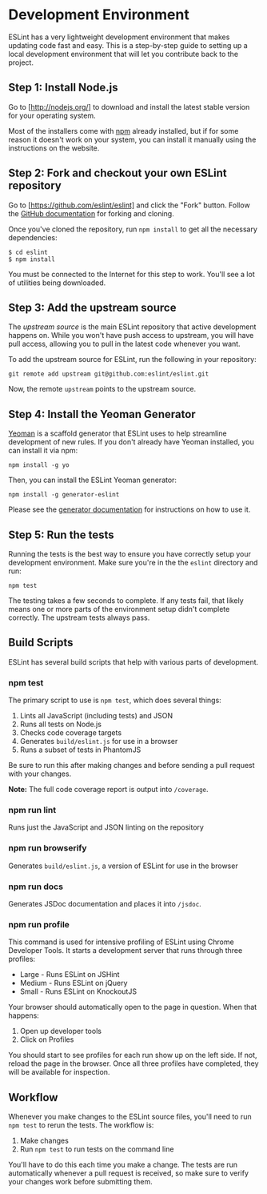 # Development Environment

ESLint has a very lightweight development environment that makes updating code fast and easy. This is a step-by-step guide to setting up a local development environment that will let you contribute back to the project.

## Step 1: Install Node.js

Go to [http://nodejs.org/] to download and install the latest stable version for your operating system.

Most of the installers come with [npm](http://npmjs.org/) already installed, but if for some reason it doesn't work on your system, you can install it manually using the instructions on the website.

## Step 2: Fork and checkout your own ESLint repository

Go to [https://github.com/eslint/eslint] and click the "Fork" button. Follow the [GitHub documentation](https://help.github.com/articles/fork-a-repo) for forking and cloning.

Once you've cloned the repository, run `npm install` to get all the necessary dependencies:

```
$ cd eslint
$ npm install
```

You must be connected to the Internet for this step to work. You'll see a lot of utilities being downloaded.

## Step 3: Add the upstream source

The *upstream source* is the main ESLint repository that active development happens on. While you won't have push access to upstream, you will have pull access, allowing you to pull in the latest code whenever you want.

To add the upstream source for ESLint, run the following in your repository:

```
git remote add upstream git@github.com:eslint/eslint.git
```

Now, the remote `upstream` points to the upstream source.

## Step 4: Install the Yeoman Generator

[Yeoman](http://yeoman.io) is a scaffold generator that ESLint uses to help streamline development of new rules. If you don't already have Yeoman installed, you can install it via npm:

    npm install -g yo

Then, you can install the ESLint Yeoman generator:

    npm install -g generator-eslint

Please see the [generator documentation](https://github.com/eslint/generator-eslint) for instructions on how to use it.

## Step 5: Run the tests

Running the tests is the best way to ensure you have correctly setup your development environment. Make sure you're in the the `eslint` directory and run:

```
npm test
```

The testing takes a few seconds to complete. If any tests fail, that likely means one or more parts of the environment setup didn't complete correctly. The upstream tests always pass.



## Build Scripts

ESLint has several build scripts that help with various parts of development.

### npm test

The primary script to use is `npm test`, which does several things:

1. Lints all JavaScript (including tests) and JSON
1. Runs all tests on Node.js
1. Checks code coverage targets
1. Generates `build/eslint.js` for use in a browser
1. Runs a subset of tests in PhantomJS

Be sure to run this after making changes and before sending a pull request with your changes.

**Note:** The full code coverage report is output into `/coverage`.

### npm run lint

Runs just the JavaScript and JSON linting on the repository

### npm run browserify

Generates `build/eslint.js`, a version of ESLint for use in the browser

### npm run docs

Generates JSDoc documentation and places it into `/jsdoc`.

### npm run profile

This command is used for intensive profiling of ESLint using Chrome Developer Tools. It starts a development server that runs through three profiles:

* Large - Runs ESLint on JSHint
* Medium - Runs ESLint on jQuery
* Small - Runs ESLint on KnockoutJS

Your browser should automatically open to the page in question. When that happens:

1. Open up developer tools
1. Click on Profiles

You should start to see profiles for each run show up on the left side. If not, reload the page in the browser. Once all three profiles have completed, they will be available for inspection.

## Workflow

Whenever you make changes to the ESLint source files, you'll need to run `npm test` to rerun the tests. The workflow is:

1. Make changes
2. Run `npm test` to run tests on the command line

You'll have to do this each time you make a change. The tests are run automatically whenever a pull request is received, so make sure to verify your changes work before submitting them.
